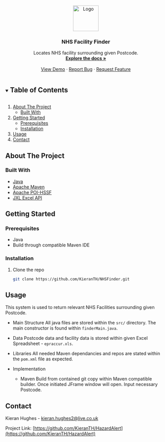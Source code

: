 <!-- PROJECT LOGO -->
<br />
<p align="center">
  <a href="https://github.com/github_username/repo_name">
    <img src="images/logo.png" alt="Logo" width="80" height="80">
  </a>

  <h3 align="center">NHS Facility Finder</h3>

  <p align="center">
    Locates NHS facility surrounding given Postcode.
    <br />
    <a href="https://github.com/KieranTH/NHSFinder"><strong>Explore the docs »</strong></a>
    <br />
    <br />
    <a href="https://github.com/KieranTH/NHSFinder">View Demo</a>
    ·
    <a href="https://github.com/KieranTH/NHSFinder/issues">Report Bug</a>
    ·
    <a href="https://github.com/KieranTH/NHSFinder/issues">Request Feature</a>
  </p>
</p>



<!-- TABLE OF CONTENTS -->
<details open="open">
  <summary><h2 style="display: inline-block">Table of Contents</h2></summary>
  <ol>
    <li>
      <a href="#about-the-project">About The Project</a>
      <ul>
        <li><a href="#built-with">Built With</a></li>
      </ul>
    </li>
    <li>
      <a href="#getting-started">Getting Started</a>
      <ul>
        <li><a href="#prerequisites">Prerequisites</a></li>
        <li><a href="#installation">Installation</a></li>
      </ul>
    </li>
    <li><a href="#usage">Usage</a></li>
    <li><a href="#contact">Contact</a></li>
  </ol>
</details>



<!-- ABOUT THE PROJECT -->
## About The Project


### Built With

* [Java](https://www.java.com/en/)
* [Apache Maven](https://maven.apache.org/)
* [Apache POI-HSSF](http://poi.apache.org/components/spreadsheet/)
* [JXL Excel API](https://mvnrepository.com/artifact/net.sourceforge.jexcelapi/jxl)



<!-- GETTING STARTED -->
## Getting Started


### Prerequisites

* Java
* Build through compatible Maven IDE

### Installation

1. Clone the repo
   ```sh
   git clone https://github.com/KieranTH/NHSFinder.git
   ```



<!-- USAGE EXAMPLES -->
## Usage

This system is used to return relevant NHS Facilities surrounding given Postcode.
* Main Structure
  All java files are stored within the `src/` directory. The main constructor is found within `finderMain.java`.
  
* Data
  Postcode data and facility data is stored within given Excel Spreadsheet - `epraccur.xls`.
  
* Libraries
  All needed Maven dependancies and repos are stated within the `pom.xml` file as expected.

* Implementation
  * Maven
    Build from contained git copy within Maven compatible builder.
    Once initiated JFrame window will open.
    Input necessary Postcode.
    

<!-- CONTACT -->
## Contact

Kieran Hughes - kieran.hughes2@live.co.uk

Project Link: [https://github.com/KieranTH/HazardAlert](https://github.com/KieranTH/HazardAlert)






<!-- MARKDOWN LINKS & IMAGES -->
<!-- https://www.markdownguide.org/basic-syntax/#reference-style-links -->
[contributors-shield]: https://img.shields.io/github/contributors/github_username/repo.svg?style=for-the-badge
[contributors-url]: https://github.com/github_username/repo/graphs/contributors
[forks-shield]: https://img.shields.io/github/forks/github_username/repo.svg?style=for-the-badge
[forks-url]: https://github.com/github_username/repo/network/members
[stars-shield]: https://img.shields.io/github/stars/github_username/repo.svg?style=for-the-badge
[stars-url]: https://github.com/github_username/repo/stargazers
[issues-shield]: https://img.shields.io/github/issues/github_username/repo.svg?style=for-the-badge
[issues-url]: https://github.com/github_username/repo/issues
[license-shield]: https://img.shields.io/github/license/github_username/repo.svg?style=for-the-badge
[license-url]: https://github.com/github_username/repo/blob/master/LICENSE.txt
[linkedin-shield]: https://img.shields.io/badge/-LinkedIn-black.svg?style=for-the-badge&logo=linkedin&colorB=555
[linkedin-url]: https://linkedin.com/in/github_username
